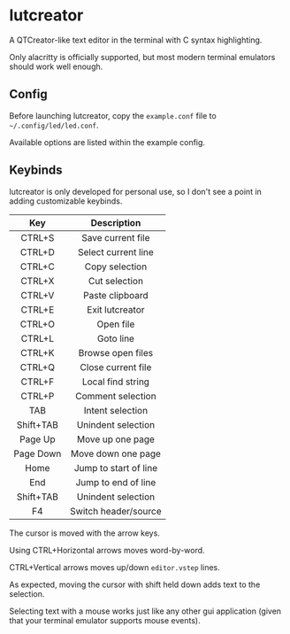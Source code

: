 # lutcreator

A QTCreator-like text editor in the terminal with C syntax highlighting.

Only alacritty is officially supported, but most modern terminal emulators should work well enough.

## Config
Before launching lutcreator, copy the ```example.conf``` file to ```~/.config/led/led.conf```.

Available options are listed within the example config.

## Keybinds

lutcreator is only developed for personal use, so I don't see a point in adding customizable keybinds.

| Key       | Description           |
| :-------: | :-------------------: |
| CTRL+S    | Save current file     |
| CTRL+D    | Select current line   |
| CTRL+C    | Copy selection        |
| CTRL+X    | Cut selection         |
| CTRL+V    | Paste clipboard       |
| CTRL+E    | Exit lutcreator       |
| CTRL+O    | Open file             |
| CTRL+L    | Goto line             |
| CTRL+K    | Browse open files     |
| CTRL+Q    | Close current file    |
| CTRL+F    | Local find string     |
| CTRL+P    | Comment selection     |
| TAB       | Intent selection      |
| Shift+TAB | Unindent selection    |
| Page Up   | Move up one page      |
| Page Down | Move down one page    |
| Home      | Jump to start of line |
| End       | Jump to end of line   |
| Shift+TAB | Unindent selection    |
| F4        | Switch header/source  |

The cursor is moved with the arrow keys. 

Using CTRL+Horizontal arrows moves word-by-word.

CTRL+Vertical arrows moves up/down ```editor.vstep``` lines.

As expected, moving the cursor with shift held down adds text to the selection.

Selecting text with a mouse works just like any other gui application (given that your terminal emulator supports mouse events).
